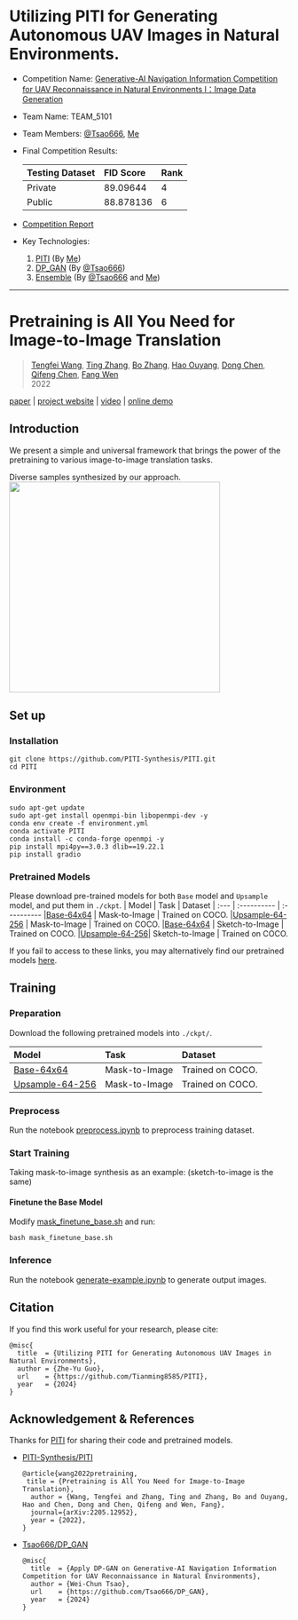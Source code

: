 # Utilizing PITI for Generating Autonomous UAV Images in Natural Environments.

- Competition Name: [Generative-AI Navigation Information Competition for UAV Reconnaissance in Natural Environments I：Image Data Generation](https://tbrain.trendmicro.com.tw/Competitions/Details/34)
- Team Name: TEAM_5101
- Team Members: [@Tsao666](https://github.com/Tsao666), [Me](https://github.com/Tianming8585)
- Final Competition Results:

  | Testing Dataset | FID Score | Rank |
  | :-------------- | :-------- | :--- |
  | Private         | 89.09644  | 4    |
  | Public          | 88.878136 | 6    |

- [Competition Report](./report.md)

- Key Technologies:

  1. [PITI](https://github.com/Tianming8585/PITI) (By [Me](https://github.com/Tianming8585))
  1. [DP_GAN](https://github.com/Tsao666/DP_GAN) (By [@Tsao666](https://github.com/Tsao666))
  1. [Ensemble](https://github.com/Tsao666/DP_GAN/blob/main/ensemble.md) (By [@Tsao666](https://github.com/Tsao666) and [Me](https://github.com/Tianming8585))

---

# Pretraining is All You Need for Image-to-Image Translation

> [Tengfei Wang](https://tengfei-wang.github.io/), [Ting Zhang](https://www.microsoft.com/en-us/research/people/tinzhan/), [Bo Zhang](https://bo-zhang.me/), [Hao Ouyang](https://ken-ouyang.github.io/), [Dong Chen](http://www.dongchen.pro/), [Qifeng Chen](https://cqf.io/), [Fang Wen](https://www.microsoft.com/en-us/research/people/fangwen/)  
> 2022

[paper](https://arxiv.org/abs/2205.12952) | [project website](https://tengfei-wang.github.io/PITI/index.html) | [video]() | [online demo](https://huggingface.co/spaces/tfwang/PITI-Synthesis)

## Introduction

We present a simple and universal framework that brings the power of the pretraining to various image-to-image translation tasks.

Diverse samples synthesized by our approach.  
<img src="figure/diverse.jpg" height="380px"/>

## Set up

### Installation

```
git clone https://github.com/PITI-Synthesis/PITI.git
cd PITI
```

### Environment

```
sudo apt-get update
sudo apt-get install openmpi-bin libopenmpi-dev -y
conda env create -f environment.yml
conda activate PITI
conda install -c conda-forge openmpi -y
pip install mpi4py==3.0.3 dlib==19.22.1
pip install gradio
```

### Pretrained Models

Please download pre-trained models for both `Base` model and `Upsample` model, and put them in `./ckpt`.
| Model | Task | Dataset
| :--- | :---------- | :----------
|[Base-64x64](https://hkustconnect-my.sharepoint.com/:u:/g/personal/tfwang_connect_ust_hk/EVslpwvzHJxFviyd3bw6KSEBWQ9B9Oqd5xUlemo4BNcHpQ?e=F5450q) | Mask-to-Image | Trained on COCO.
|[Upsample-64-256](https://hkustconnect-my.sharepoint.com/:u:/g/personal/tfwang_connect_ust_hk/ERPFM88nCR5Gna_i81cB_X4BgMyvkVE3uMX7R_w-LcSAEQ?e=EmL4fs) | Mask-to-Image | Trained on COCO.
|[Base-64x64](https://hkustconnect-my.sharepoint.com/:u:/g/personal/tfwang_connect_ust_hk/EQsQdJGrxaJDsDYFycIRTO4BNHdEOqZmO_QHSZVV23n5-g?e=I7FSlU) | Sketch-to-Image | Trained on COCO.
|[Upsample-64-256](https://hkustconnect-my.sharepoint.com/:u:/g/personal/tfwang_connect_ust_hk/Ec5DDBQkILpMm5lO0UeytzIBCteefJ_izY9izg7IEHAM8Q?e=6IL7Og)| Sketch-to-Image | Trained on COCO.

If you fail to access to these links, you may alternatively find our pretrained models [here](https://hkustconnect-my.sharepoint.com/:f:/g/personal/tfwang_connect_ust_hk/Ej0KKEFuje5NnYwaR3wob7YBsca1mBoozuCwCrzc16ra_g?e=COucC2).

## Training

### Preparation

Download the following pretrained models into `./ckpt/`.

| Model                                                                                                                                                  | Task          | Dataset          |
| :----------------------------------------------------------------------------------------------------------------------------------------------------- | :------------ | :--------------- |
| [Base-64x64](https://hkustconnect-my.sharepoint.com/:u:/g/personal/tfwang_connect_ust_hk/EVslpwvzHJxFviyd3bw6KSEBWQ9B9Oqd5xUlemo4BNcHpQ?e=F5450q)      | Mask-to-Image | Trained on COCO. |
| [Upsample-64-256](https://hkustconnect-my.sharepoint.com/:u:/g/personal/tfwang_connect_ust_hk/ERPFM88nCR5Gna_i81cB_X4BgMyvkVE3uMX7R_w-LcSAEQ?e=EmL4fs) | Mask-to-Image | Trained on COCO. |

### Preprocess

Run the notebook [preprocess.ipynb](preprocess.ipynb) to preprocess training dataset.

### Start Training

Taking mask-to-image synthesis as an example: (sketch-to-image is the same)

#### Finetune the Base Model

Modify [mask_finetune_base.sh](mask_finetune_base.sh) and run:

```
bash mask_finetune_base.sh
```

### Inference

Run the notebook [generate-example.ipynb](generate-example.ipynb) to generate output images.

## Citation

If you find this work useful for your research, please cite:

```
@misc{
  title  = {Utilizing PITI for Generating Autonomous UAV Images in Natural Environments},
  author = {Zhe-Yu Guo},
  url    = {https://github.com/Tianming8585/PITI},
  year   = {2024}
}
```

## Acknowledgement & References

Thanks for [PITI](https://github.com/PITI-Synthesis/PITI) for sharing their code and pretrained models.

- [PITI-Synthesis/PITI](https://github.com/PITI-Synthesis/PITI)

  ```
  @article{wang2022pretraining,
   title = {Pretraining is All You Need for Image-to-Image Translation},
    author = {Wang, Tengfei and Zhang, Ting and Zhang, Bo and Ouyang, Hao and Chen, Dong and Chen, Qifeng and Wen, Fang},
    journal={arXiv:2205.12952},
    year = {2022},
  }
  ```

- [Tsao666/DP_GAN](https://github.com/Tsao666/DP_GAN)

  ```
  @misc{
    title  = {Apply DP-GAN on Generative-AI Navigation Information Competition for UAV Reconnaissance in Natural Environments},
    author = {Wei-Chun Tsao},
    url    = {https://github.com/Tsao666/DP_GAN},
    year   = {2024}
  }
  ```
